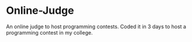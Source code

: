 # Online-Judge
An online judge to host programming contests. Coded it in 3 days to host a programming contest in my college.

